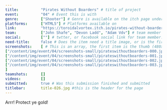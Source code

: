 ```yaml
---
title:          "Pirates Without Boarders" # title of project
event:          "04" # Event this is with
genre:          ["Shooter"] # Genre is available on the itch page under more information
platforms:      ["HTML5"] # Platforms available on
link:           "https://toroidalvortex.itch.io/pirates-without-boarders" # Link to ITCH page
team:           ["John Shafe", "Devon Ladd", "Adam Vdv"] # team member array, first and last name only, will auto match against previous entries eventually
social:         [""] # twtter, or facebook social link for team member. This can be an array to match the team array
need-title:     false # Does the item need a title image, or is the first image in the screenshots it
screenshots:    [ # This is an array, the first item is the thumb (480x270), and the second is the screenshot (1920x1080)
["/content/img/event/04/screenshots-small/pirateswithoutboarders-000.jpg", "/content/img/event/04/screenshots/pirateswithoutboarders-000.jpg"],
["/content/img/event/04/screenshots-small/pirateswithoutboarders-001.jpg", "/content/img/event/04/screenshots/pirateswithoutboarders-001.jpg"],
["/content/img/event/04/screenshots-small/pirateswithoutboarders-002.jpg", "/content/img/event/04/screenshots/pirateswithoutboarders-002.jpg"],
["/content/img/event/04/screenshots-small/pirateswithoutboarders-003.jpg", "/content/img/event/04/screenshots/pirateswithoutboarders-003.jpg"]
]
teamshots:      []
videos:         []
submitted:      true # Was this submission finished and submitted
titlebar:       title-026.jpg #this is the header for the page
---
```

Arrr! Protect ye gold!